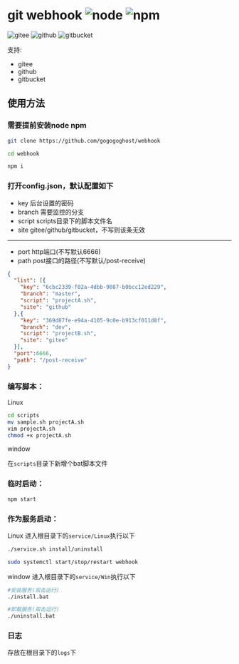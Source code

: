 # git webhook ![node](https://img.shields.io/badge/node-v7.6.0-brightgreen) ![npm](https://img.shields.io/badge/npm-v2.0-blue)  
![gitee](https://img.shields.io/badge/gitee-support-red)   ![github](https://img.shields.io/badge/github-support-green)  ![gitbucket](https://img.shields.io/badge/gitbucket-support-blue) 

支持:
+ gitee
+ github
+ gitbucket

## 使用方法

### 需要提前安装node npm

```bash
git clone https://github.com/gogogoghost/webhook

cd webhook

npm i
```

### 打开config.json，默认配置如下

- key 后台设置的密码
- branch 需要监控的分支
- script scripts目录下的脚本文件名
- site gitee/github/gitbucket，不写则该条无效
---
- port http端口(不写默认6666)
- path post接口的路径(不写默认/post-receive)

```json
{
  "list": [{
    "key": "6cbc2339-f02a-4dbb-9087-b0bcc12ed229",
    "branch": "master",
    "script": "projectA.sh",
    "site": "github"
  },{
    "key": "369d87fe-e94a-4105-9c0e-b913cf011d8f",
    "branch": "dev",
    "script": "projectB.sh",
    "site": "gitee"
  }],
  "port":6666,
  "path": "/post-receive"
}

```

### 编写脚本：

Linux

```bash
cd scripts
mv sample.sh projectA.sh
vim projectA.sh
chmod +x projectA.sh
```

window

在`scripts`目录下新增个bat脚本文件



### 临时启动：

```bash
npm start
```

### 作为服务启动：
Linux 
进入根目录下的`service/Linux`执行以下
```bash
./service.sh install/uninstall

sudo systemctl start/stop/restart webhook
```
window
进入根目录下的`service/Win`执行以下

```bash
#安装服务(双击运行)
./install.bat

#卸载服务(双击运行)
./uninstall.bat
```

### 日志
存放在根目录下的`logs`下